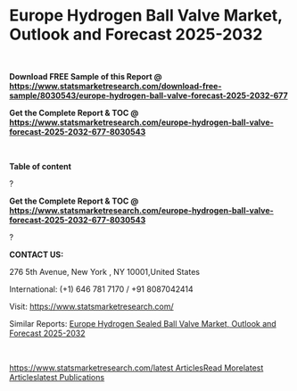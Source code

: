 <h1>Europe Hydrogen Ball Valve Market, Outlook and Forecast 2025-2032</h1><br/><p><strong>Download FREE Sample of this Report @ <a href="https://www.statsmarketresearch.com/download-free-sample/8030543/europe-hydrogen-ball-valve-forecast-2025-2032-677">https://www.statsmarketresearch.com/download-free-sample/8030543/europe-hydrogen-ball-valve-forecast-2025-2032-677</a></strong></p>
 
 
 
 <div><b>Get the Complete Report & TOC @ <a href="https://www.statsmarketresearch.com/europe-hydrogen-ball-valve-forecast-2025-2032-677-8030543">https://www.statsmarketresearch.com/europe-hydrogen-ball-valve-forecast-2025-2032-677-8030543</a></b></div>
 
 
 
 <p><br />
 
 <b>Table of content</b></p>
 
 
 
 <p>? </p>
 
 
 
 <div><b>Get the Complete Report & TOC @ <a href="https://www.statsmarketresearch.com/europe-hydrogen-ball-valve-forecast-2025-2032-677-8030543">https://www.statsmarketresearch.com/europe-hydrogen-ball-valve-forecast-2025-2032-677-8030543</a></b></div>
 
 
 
 <p>? </p>
 
 
 
 <p><b>CONTACT US:</b><br />
 
 276 5th Avenue, New York , NY 10001,United States<br />
 
 International: (+1) 646 781 7170 / +91 8087042414<br />
 
 Visit: <a href="https://www.statsmarketresearch.com/">https://www.statsmarketresearch.com/</a><br />
 
 Similar Reports: <a href="https://www.statsmarketresearch.com/europe-hydrogen-ball-valve-forecast-2025-2032-677-8030543">Europe Hydrogen Sealed Ball Valve Market, Outlook and Forecast 2025-2032</a><br />
 
 <br />
 
 <a href="https://gyeongbokgung.com">https://www.statsmarketresearch.com/</a><a href="https://hallyeomaritime.com">latest Articles</a><a href="https://jingwansa.com">Read More</a><a href="https://nguoiviet.jp/">latest Articles</a><a href="https://www.intelmarketresearch.com/">latest Publications</a></p>
